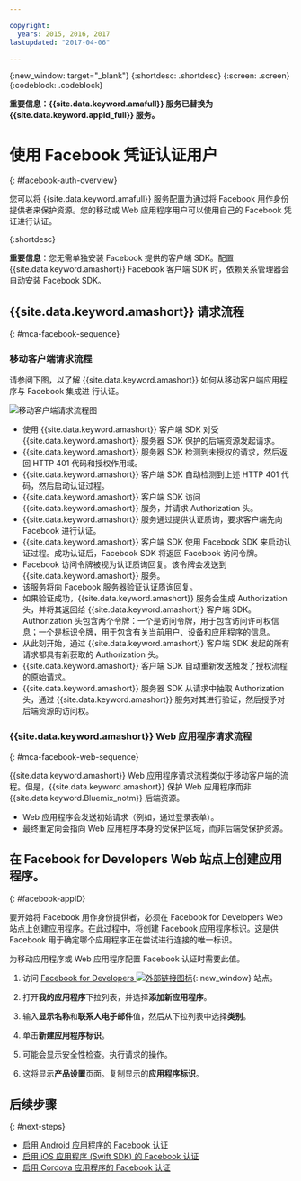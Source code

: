 ```yaml
---

copyright:
  years: 2015, 2016, 2017
lastupdated: "2017-04-06"

---
```

{:new_window: target="_blank"}
{:shortdesc: .shortdesc}
{:screen: .screen}
{:codeblock: .codeblock}

**重要信息：{{site.data.keyword.amafull}} 服务已替换为 {{site.data.keyword.appid_full}} 服务。**

# 使用 Facebook 凭证认证用户
{: #facebook-auth-overview}

您可以将 {{site.data.keyword.amafull}} 服务配置为通过将 Facebook 用作身份提供者来保护资源。您的移动或 Web 应用程序用户可以使用自己的 Facebook 凭证进行认证。


{:shortdesc}

**重要信息**：您无需单独安装 Facebook 提供的客户端 SDK。配置
{{site.data.keyword.amashort}} Facebook 客户端 SDK 时，依赖关系管理器会自动安装
Facebook SDK。

## {{site.data.keyword.amashort}} 请求流程
{: #mca-facebook-sequence}

### 移动客户端请求流程

请参阅下图，以了解 {{site.data.keyword.amashort}} 如何从移动客户端应用程序与
Facebook 集成进
行认证。

![移动客户端请求流程图](images/mca-sequence-facebook.jpg)

* 使用 {{site.data.keyword.amashort}} 客户端 SDK 对受 {{site.data.keyword.amashort}} 服务器 SDK 保护的后端资源发起请求。
* {{site.data.keyword.amashort}} 服务器 SDK 检测到未授权的请求，然后返回 HTTP 401 代码和授权作用域。
* {{site.data.keyword.amashort}} 客户端 SDK 自动检测到上述 HTTP 401 代码，然后启动认证过程。
* {{site.data.keyword.amashort}} 客户端 SDK 访问 {{site.data.keyword.amashort}} 服务，并请求 Authorization 头。
* {{site.data.keyword.amashort}} 服务通过提供认证质询，要求客户端先向 Facebook 进行认证。
* {{site.data.keyword.amashort}} 客户端 SDK 使用 Facebook SDK 来启动认证过程。成功认证后，Facebook SDK 将返回 Facebook 访问令牌。
* Facebook 访问令牌被视为认证质询回复。该令牌会发送到 {{site.data.keyword.amashort}} 服务。
* 该服务将向 Facebook 服务器验证认证质询回复。
* 如果验证成功，{{site.data.keyword.amashort}} 服务会生成 Authorization 头，并将其返回给 {{site.data.keyword.amashort}} 客户端 SDK。Authorization 头包含两个令牌：一个是访问令牌，用于包含访问许可权信息；一个是标识令牌，用于包含有关当前用户、设备和应用程序的信息。
* 从此刻开始，通过 {{site.data.keyword.amashort}} 客户端 SDK 发起的所有请求都具有新获取的 Authorization 头。
* {{site.data.keyword.amashort}} 客户端 SDK 自动重新发送触发了授权流程的原始请求。
* {{site.data.keyword.amashort}} 服务器 SDK 从请求中抽取 Authorization 头，通过 {{site.data.keyword.amashort}} 服务对其进行验证，然后授予对后端资源的访问权。

### {{site.data.keyword.amashort}} Web 应用程序请求流程
{: #mca-facebook-web-sequence}

{{site.data.keyword.amashort}} Web 应用程序请求流程类似于移动客户端的流程。但是，{{site.data.keyword.amashort}} 保护 Web 应用程序而非 {{site.data.keyword.Bluemix_notm}} 后端资源。

  * Web 应用程序会发送初始请求（例如，通过登录表单）。
  * 最终重定向会指向 Web 应用程序本身的受保护区域，而非后端受保护资源。


## 在 Facebook for Developers Web 站点上创建应用程序。
{: #facebook-appID}

要开始将 Facebook 用作身份提供者，必须在 Facebook for Developers Web 站点上创建应用程序。在此过程中，将创建 Facebook 应用程序标识。这是供 Facebook 用于确定哪个应用程序正在尝试进行连接的唯一标识。

为移动应用程序或 Web 应用程序配置 Facebook 认证时需要此值。

1. 访问 [Facebook for Developers ![外部链接图标](../../icons/launch-glyph.svg "外部链接图标")](https://developers.facebook.com){: new_window} 站点。

1. 打开**我的应用程序**下拉列表，并选择**添加新应用程序**。

1. 输入**显示名称**和**联系人电子邮件**值，然后从下拉列表中选择**类别**。

1. 单击**新建应用程序标识**。

1. 可能会显示安全性检查。执行请求的操作。

1. 这将显示**产品设置**页面。复制显示的**应用程序标识**。

## 后续步骤
{: #next-steps}

* [启用 Android 应用程序的 Facebook 认证](facebook-auth-android.html)
* [启用 iOS 应用程序 (Swift SDK) 的 Facebook 认证](facebook-auth-ios-swift-sdk.html)
* [启用 Cordova 应用程序的 Facebook 认证](facebook-auth-cordova.html)
